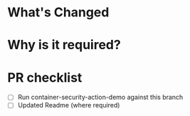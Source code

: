 # What's Changed

# Why is it required?

# PR checklist
- [ ] Run container-security-action-demo against this branch
- [ ] Updated Readme (where required)
